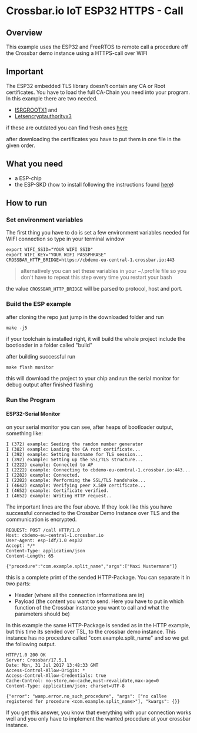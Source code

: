 # Crossbar.io IoT ESP32 HTTPS - Call

## Overview
This example uses the ESP32 and FreeRTOS to remote call a procedure off the Crossbar demo instance using a HTTPS-call over WIFI

## Important
The ESP32 embedded TLS library doesn't contain any CA or Root certificates.
You have to load the full CA-Chain you need into your program.
In this example there are two needed.
- [ISRGROOTX1](https://letsencrypt.org/certs/isrgrootx1.pem.txt) and
- [Letsencryptauthorityx3](https://letsencrypt.org/certs/letsencryptauthorityx3.pem.txt)

if these are outdated you can find fresh ones [here](https://letsencrypt.org/certificates/)

after downloading the certificates you have to put them in one file in the given order.


## What you need
- a ESP-chip
- the  ESP-SKD (how to install following the instructions found [here](https://esp-idf.readthedocs.io/en/v1.0/))



## How to run
### Set environment variables
The first thing you have to do is set a few environment variables needed for WIFI connection
so type in your terminal window
```console
export WIFI_SSID="YOUR WIFI SSID"
export WIFI_KEY="YOUR WIFI PASSPHRASE"
CROSSBAR_HTTP_BRIDGE=https://cbdemo-eu-central-1.crossbar.io:443
```
>alternatively you can set these variables in your ~/.profile file so you don't have to repeat this step every time you restart your bash
>
the value ```CROSSBAR_HTTP_BRIDGE``` will be parsed to protocol, host and port.
### Build the ESP example

after cloning the repo just jump in the downloaded folder and run

```console
make -j5
```
if your toolchain is installed right, it will build the whole project include the bootloader in a folder called "build"

after building successful run
```console
make flash monitor
```
this will download the project to your chip and run the serial monitor for debug output after finished flashing

### Run the Program
#### ESP32-Serial Monitor
on your serial monitor you can see, after heaps of bootloader output, something like:
```console
I (372) example: Seeding the random number generator
I (382) example: Loading the CA root certificate...
I (392) example: Setting hostname for TLS session...
I (392) example: Setting up the SSL/TLS structure...
I (2222) example: Connected to AP
I (2222) example: Connecting to cbdemo-eu-central-1.crossbar.io:443...
I (2282) example: Connected.
I (2282) example: Performing the SSL/TLS handshake...
I (4642) example: Verifying peer X.509 certificate...
I (4652) example: Certificate verified.
I (4652) example: Writing HTTP request..
```
The important lines are the four above. If they look like this you have successful connected to the Crossbar  Demo Instance over TLS and the communication is encrypted.
```console
REQUEST: POST /call HTTP/1.0
Host: cbdemo-eu-central-1.crossbar.io
User-Agent: esp-idf/1.0 esp32
Accept: */*
Content-Type: application/json
Content-Length: 65

{"procedure":"com.example.split_name","args":["Maxi Mustermann"]}
```
this is a complete print of the sended HTTP-Package. You can separate it in two parts:
- Header    (where all the connection informations are in)
- Payload   (the content you want to send. Here you have to put in which function of the Crossbar instance               you want to call and what the parameters should be)

 In this example the same HTTP-Package is sended as in the HTTP example, but this time its sended over TSL, to the crossbar demo instance. This instance has no procedure called "com.example.split_name" and so we get the following output.

```console
HTTP/1.0 200 OK
Server: Crossbar/17.5.1
Date: Mon, 31 Jul 2017 13:48:33 GMT
Access-Control-Allow-Origin: *
Access-Control-Allow-Credentials: true
Cache-Control: no-store,no-cache,must-revalidate,max-age=0
Content-Type: application/json; charset=UTF-8

{"error": "wamp.error.no_such_procedure", "args": ["no callee registered for procedure <com.example.split_name>"], "kwargs": {}}
```
If you get this answer, you know that everything with your connection works well and you only have to implement the wanted procedure at your crossbar instance.




